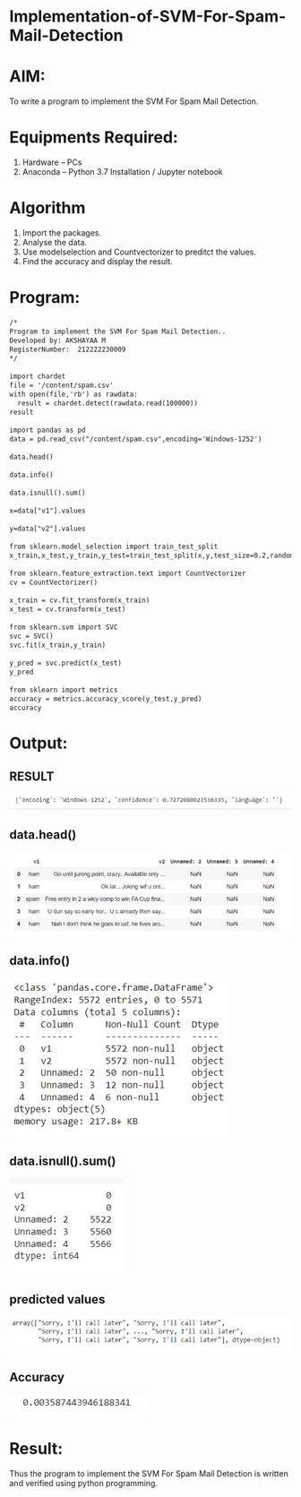 # Implementation-of-SVM-For-Spam-Mail-Detection

# AIM:
To write a program to implement the SVM For Spam Mail Detection.

# Equipments Required:
1. Hardware – PCs
2. Anaconda – Python 3.7 Installation / Jupyter notebook

# Algorithm
1. Import the packages.
2. Analyse the data.
3. Use modelselection and Countvectorizer to preditct the values.
4. Find the accuracy and display the result.

# Program:
```
/*
Program to implement the SVM For Spam Mail Detection..
Developed by: AKSHAYAA M
RegisterNumber:  212222230009
*/

import chardet
file = '/content/spam.csv'
with open(file,'rb') as rawdata:
  result = chardet.detect(rawdata.read(100000))
result

import pandas as pd 
data = pd.read_csv("/content/spam.csv",encoding='Windows-1252')

data.head()

data.info()

data.isnull().sum()

x=data["v1"].values

y=data["v2"].values

from sklearn.model_selection import train_test_split
x_train,x_test,y_train,y_test=train_test_split(x,y,test_size=0.2,random_state=0)

from sklearn.feature_extraction.text import CountVectorizer
cv = CountVectorizer()

x_train = cv.fit_transform(x_train)
x_test = cv.transform(x_test)

from sklearn.svm import SVC
svc = SVC()
svc.fit(x_train,y_train)

y_pred = svc.predict(x_test)
y_pred

from sklearn import metrics
accuracy = metrics.accuracy_score(y_test,y_pred)
accuracy  
```

# Output:
## RESULT
![Implementation-of-SVM-For-Spam-Mail-Detection](6.png)
## data.head()
![Implementation-of-SVM-For-Spam-Mail-Detection](1.png)
## data.info()
![Implementation-of-SVM-For-Spam-Mail-Detection](2.png)
## data.isnull().sum()
![Implementation-of-SVM-For-Spam-Mail-Detection](3.png)
## predicted values
![Implementation-of-SVM-For-Spam-Mail-Detection](4.png)
## Accuracy 
![Implementation-of-SVM-For-Spam-Mail-Detection](5.png)

# Result:
Thus the program to implement the SVM For Spam Mail Detection is written and verified using python programming.
